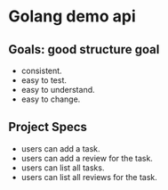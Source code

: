 # Golang demo api

## Goals: good structure goal

- consistent.
- easy to test.
- easy to understand.
- easy to change.


## Project Specs

- users can add a task.
- users can add a review for the task.
- users can list all tasks.
- users can list all reviews for the task.

